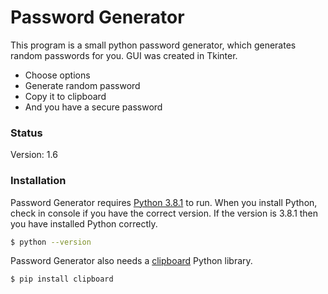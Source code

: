 # Password Generator

This program is a small python password generator, which generates random passwords for you. 
GUI was created in Tkinter.

 - Choose options
 - Generate random password
 - Copy it to clipboard
 - And you have a secure password

### Status

Version: 1.6

### Installation

Password Generator requires [Python 3.8.1](https://www.python.org/downloads/release/python-381/) to run.
When you install Python, check in console if you have the correct version.
If the version is 3.8.1 then you have installed Python correctly.

```sh
$ python --version
```

Password Generator also needs a [clipboard](https://pypi.org/project/clipboard/) Python library.

```sh
$ pip install clipboard
```
